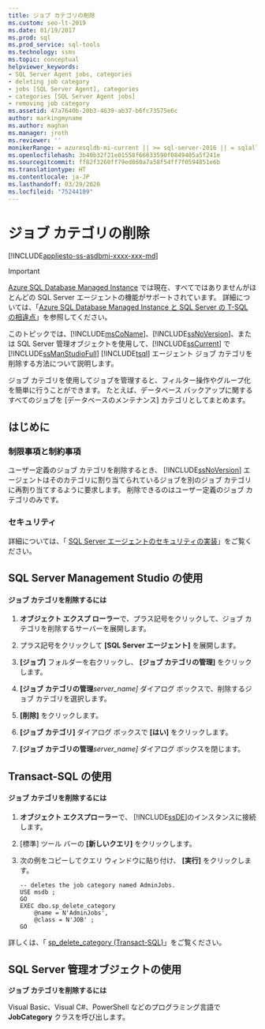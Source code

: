```yaml
---
title: ジョブ カテゴリの削除
ms.custom: seo-lt-2019
ms.date: 01/19/2017
ms.prod: sql
ms.prod_service: sql-tools
ms.technology: ssms
ms.topic: conceptual
helpviewer_keywords:
- SQL Server Agent jobs, categories
- deleting job category
- jobs [SQL Server Agent], categories
- categories [SQL Server Agent jobs]
- removing job category
ms.assetid: 47a7640b-20b3-4639-ab37-b6fc73575e6c
author: markingmyname
ms.author: maghan
ms.manager: jroth
ms.reviewer: ''
monikerRange: = azuresqldb-mi-current || >= sql-server-2016 || = sqlallproducts-allversions
ms.openlocfilehash: 3b40b32f21e01558f66633590f0849405a5f241e
ms.sourcegitcommit: ff82f3260ff79ed860a7a58f54ff7f0594851e6b
ms.translationtype: HT
ms.contentlocale: ja-JP
ms.lasthandoff: 03/29/2020
ms.locfileid: "75244109"
---
```

# <a name="delete-a-job-category"></a>ジョブ カテゴリの削除
[!INCLUDE[appliesto-ss-asdbmi-xxxx-xxx-md](../../includes/appliesto-ss-asdbmi-xxxx-xxx-md.md)]

> [!IMPORTANT]  
> [Azure SQL Database Managed Instance](https://docs.microsoft.com/azure/sql-database/sql-database-managed-instance) では現在、すべてではありませんがほとんどの SQL Server エージェントの機能がサポートされています。 詳細については、「[Azure SQL Database Managed Instance と SQL Server の T-SQL の相違点](https://docs.microsoft.com/azure/sql-database/sql-database-managed-instance-transact-sql-information#sql-server-agent)」を参照してください。

このトピックでは、[!INCLUDE[msCoName](../../includes/msconame_md.md)]、[!INCLUDE[ssNoVersion](../../includes/ssnoversion-md.md)]、または SQL Server 管理オブジェクトを使用して、[!INCLUDE[ssCurrent](../../includes/sscurrent-md.md)] で [!INCLUDE[ssManStudioFull](../../includes/ssmanstudiofull-md.md)] [!INCLUDE[tsql](../../includes/tsql-md.md)] エージェント ジョブ カテゴリを削除する方法について説明します。  
  
ジョブ カテゴリを使用してジョブを管理すると、フィルター操作やグループ化を簡単に行うことができます。 たとえば、データベース バックアップに関するすべてのジョブを [データベースのメンテナンス] カテゴリとしてまとめます。  
  
## <a name="before-you-begin"></a><a name="BeforeYouBegin"></a>はじめに  
  
### <a name="limitations-and-restrictions"></a><a name="Restrictions"></a>制限事項と制約事項  
ユーザー定義のジョブ カテゴリを削除するとき、 [!INCLUDE[ssNoVersion](../../includes/ssnoversion-md.md)] エージェントはそのカテゴリに割り当てられているジョブを別のジョブ カテゴリに再割り当てするように要求します。 削除できるのはユーザー定義のジョブ カテゴリのみです。  
  
### <a name="security"></a><a name="Security"></a>セキュリティ  
詳細については、「 [SQL Server エージェントのセキュリティの実装](../../ssms/agent/implement-sql-server-agent-security.md)」をご覧ください。  
  
## <a name="using-sql-server-management-studio"></a><a name="SSMS"></a>SQL Server Management Studio の使用  
  
#### <a name="to-delete-a-job-category"></a>ジョブ カテゴリを削除するには  
  
1.  **オブジェクト エクスプ ローラー**で、プラス記号をクリックして、ジョブ カテゴリを削除するサーバーを展開します。  
  
2.  プラス記号をクリックして **[SQL Server エージェント]** を展開します。  
  
3.  **[ジョブ]** フォルダーを右クリックし、 **[ジョブ カテゴリの管理]** をクリックします。  
  
4.  **[ジョブ カテゴリの管理**_server\_name]_ ダイアログ ボックスで、削除するジョブ カテゴリを選択します。  
  
5.  **[削除]** をクリックします。  
  
6.  **[ジョブ カテゴリ]** ダイアログ ボックスで **[はい]** をクリックします。  
  
7.  **[ジョブ カテゴリの管理**_server\_name]_ ダイアログ ボックスを閉じます。  
  
## <a name="using-transact-sql"></a><a name="TSQL"></a>Transact-SQL の使用  
  
#### <a name="to-delete-a-job-category"></a>ジョブ カテゴリを削除するには  
  
1.  **オブジェクト エクスプローラー**で、 [!INCLUDE[ssDE](../../includes/ssde_md.md)]のインスタンスに接続します。  
  
2.  [標準] ツール バーの **[新しいクエリ]** をクリックします。  
  
3.  次の例をコピーしてクエリ ウィンドウに貼り付け、 **[実行]** をクリックします。  
  
    ```  
    -- deletes the job category named AdminJobs.  
    USE msdb ;  
    GO   
    EXEC dbo.sp_delete_category  
        @name = N'AdminJobs',  
        @class = N'JOB' ;  
    GO  
    ```  
  
詳しくは、「 [sp_delete_category (Transact-SQL)](https://msdn.microsoft.com/63ea7d0d-a567-456e-a778-bee99e21d16c)」をご覧ください。  
  
## <a name="using-sql-server-management-objects"></a><a name="SMO"></a>SQL Server 管理オブジェクトの使用  
**ジョブ カテゴリを削除するには**  
  
Visual Basic、Visual C#、PowerShell などのプログラミング言語で **JobCategory** クラスを呼び出します。  
  
